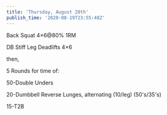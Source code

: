 ```yaml
---
title: 'Thursday, August 20th'
publish_time: '2020-08-19T23:55:48Z'
---
```


Back Squat 4×6\@80% 1RM

DB Stiff Leg Deadlifts 4×6

then,

5 Rounds for time of:

50-Double Unders

20-Dumbbell Reverse Lunges, alternating (10/leg) (50's/35's)

15-T2B
